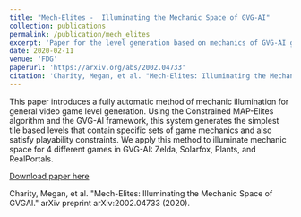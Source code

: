 ```yaml
---
title: "Mech-Elites -  Illuminating the Mechanic Space of GVG-AI"
collection: publications
permalink: /publication/mech_elites
excerpt: 'Paper for the level generation based on mechanics of GVG-AI games'
date: 2020-02-11
venue: 'FDG'
paperurl: 'https://arxiv.org/abs/2002.04733'
citation: 'Charity, Megan, et al. "Mech-Elites: Illuminating the Mechanic Space of GVGAI." arXiv preprint arXiv:2002.04733 (2020).'
--- 
```

This paper introduces a fully automatic method of mechanic illumination for general video game level generation. Using the Constrained MAP-Elites algorithm and the GVG-AI framework, this system generates the simplest tile based levels that contain specific sets of game mechanics and also satisfy playability constraints. We apply this method to illuminate mechanic space for 4 different games in GVG-AI: Zelda, Solarfox, Plants, and RealPortals.

[Download paper here](https://arxiv.org/abs/2002.04733)

Charity, Megan, et al. "Mech-Elites: Illuminating the Mechanic Space of GVGAI." arXiv preprint arXiv:2002.04733 (2020).
